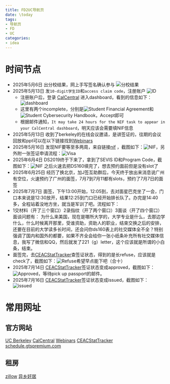 ```yaml
---
title: FD2UC导航页
date: \today
tags: 
- 导航页
- FD
- UC
categories: 
- idea
---
```


# 时间节点

- 2025年5月6日 出分校结果，网上手写签名确认参与 ![分校结果](https://lsky.ymqs.top/i/2025/05/13/6823328d69dad.png)
- 2025年5月13日 发`10-digit学生ID`和`access claim code`，注册账户 ![ID](https://lsky.ymqs.top/i/2025/05/13/6823335ad7df6.png)
  - 注册账户后，登录 [CalCentral](https://calcentral.berkeley.edu/) 进入dashboard，看到的信息如下：![dashboard](https://lsky.ymqs.top/i/2025/05/13/68233669ad41f.png)
  - 这里有两个incomplete，分别是![Student Financial Agreement](https://lsky.ymqs.top/i/2025/05/13/68233774d2b6e.png)和![Student Cybersecurity Handbook](https://lsky.ymqs.top/i/2025/05/13/682337abedb67.png)，Accept即可
  - 根据邮件通知，`It may take 24 hours for the NIF task to appear in your CalCentral dashboard`，明天应该会需要填NIF信息
- 2025年5月13日 收到了berkeley的在线会议邀请，是讲签证的，往期的会议回放和ppt可以在以下链接找到[Webinars](https://internationaloffice.berkeley.edu/students/new/#webinars)
- 2025年5月16日 发现NIF要等至多两周，来自链接[nif](https://internationaloffice.berkeley.edu/students/nif) ，截图如下：![NIF](https://lsky.ymqs.top/i/2025/05/16/6826b75fb6ac8.png)，另外附一张签证申请流程：![Visa](https://lsky.ymqs.top/i/2025/05/16/6826ba94f0844.png)
- 2025年6月4日 DS2019终于下来了，拿到了SEVIS ID和Program Code，截图如下：![NIF](https://lsky.ymqs.top/i/2025/07/10/686ea2d1885c5.png) 之后火速去把DS160填完了，想去预约面前但是没有slot了
- 2025年6月25日 经历了换北京，加J签互助群后，今天终于放出来消息说广州有空位，火速预约了广州的面签，7月7到7月11都有slots，预约了7月7日的面签
- 2025年7月7日 面签，下午13:00开始，12:05到，去对面星巴克坐了一会，门口本来说是12:30放开，结果12:25到门口已经开始排长队了。办完是14:40多，全程站着没地方坐，就当是军训了吧。流程如下：
- 1交材料（开了三个窗口）2录指纹（开了两个窗口）3面谈（开了四个窗口）
面谈问题有：
为什么来美国，现在是哪所大学的，大学专业是什么，去那边学什么，什么时候离开那里，受谁资助，资助人的职业，结束交换之后的安排，还要在目前的大学读多长时间，还会问你ds160表上的社交媒体全不全？特别强调了国内和国外的都要，如果不齐全会给你一张小纸条补充所有社交媒体信息，我写了微信和QQ，然后就发了221（g）letter，这个应该就是所谓的小白条，结束。
- 面签完，去[CEACStatTracker](https://ceac.state.gov/CEACStatTracker/Status.aspx)查签证状态，得到的是长refuse，应该就是check了，截图如下：![Refuse](https://lsky.ymqs.top/i/2025/07/10/686eafe87c22a.png)希望早点能下吧（合十）
- 2025年7月14日 [CEACStatTracker](https://ceac.state.gov/CEACStatTracker/Status.aspx)签证状态变成approved，截图如下：![Approved](https://lsky.ymqs.top/i/2025/07/14/6874c3d9edea8.png)，等待pick up passport的邮件。
- 2025年7月16日 [CEACStatTracker](https://ceac.state.gov/CEACStatTracker/Status.aspx)签证状态变成issued，截图如下：![issued](https://lsky.ymqs.top/i/2025/07/17/687896d6b83ca.jpg)

# 常用网址

## 官方网站
[UC Berkeley](https://www.berkeley.edu/)
[CalCentral](https://calcentral.berkeley.edu/)
[Webinars](https://internationaloffice.berkeley.edu/students/new/#webinars)
[CEACStatTracker](https://ceac.state.gov/CEACStatTracker/Status.aspx)
[schedule.gtspremium.com](https://schedule.gtspremium.com)

## 租房
[zillow](https://www.zillow.com/)
[异乡好居](https://www.uhouzz.com/)